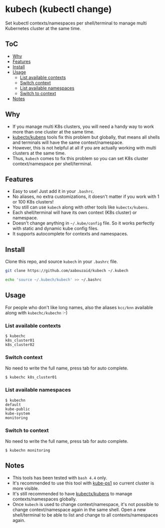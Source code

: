<!-- omit in toc -->
# kubech (kubectl change)
Set kubectl contexts/namespaces per shell/terminal to manage multi Kubernetes cluster at the same time.

<!-- omit in toc -->
## ToC
- [Why](#why)
- [Features](#features)
- [Install](#install)
- [Usage](#usage)
  - [List available contexts](#list-available-contexts)
  - [Switch context](#switch-context)
  - [List available namespaces](#list-available-namespaces)
  - [Switch to context](#switch-to-context)
- [Notes](#notes)

## Why
- If you manage multi K8s clusters, you will need a handy way to work more than one cluster at the same time.
- [kubectx/kubens](https://github.com/ahmetb/kubectx) tools fix this problem but globally, that means all shells and terminals will have the same context/namespace.
- However, this is not helpful at all if you are actually working with multi clusters at the same time.
- Thus, `kubech` comes to fix this problem so you can set K8s cluster context/namespace per shell/terminal.

## Features
- Easy to use! Just add it in your `.bashrc`.
- No aliases, no extra customizations, it doesn't matter if you work with 1 or 100 K8s clusters!
- You still can use `kubech` along with other tools like `kubectx/kubens`.
- Each shell/terminal will have its own context (K8s cluster) or namespace.
- Doesn't change anything in `~/.kube/config` file. So it works perfectly with static and dynamic kube config files.
- It supports autocomplete for contexts and namespaces.

## Install
Clone this repo, and source `kubech` in your `.bashrc` file.

```bash
git clone https://github.com/aabouzaid/kubech ~/.kubech

echo 'source ~/.kubech/kubech' >> ~/.bashrc
```

## Usage
For people who don't like long names, also the aliases `kcc/knn` available along with `kubechc/kubechn` :-)

### List available contexts
```
$ kubechc
k8s_cluster01
k8s_cluster02
```

### Switch context
No need to write the full name, press tab for auto complete.
```
$ kubechc k8s_cluster01
```

### List available namespaces
```
$ kubechn
default
kube-public
kube-system
monitoring
```

### Switch to context
No need to write the full name, press tab for auto complete.
```
$ kubechn monitoring
```

## Notes
- This tools has been tested with `bash 4.4` only.
- It's recommended to use this tool with [kube-ps1](https://github.com/jonmosco/kube-ps1) so current cluster is more visible.
- It's still recommended to have [kubectx/kubens](https://github.com/ahmetb/kubectx) to manage contexts/namespaces globally.
- Once `kubech` is used to change context/namespace, it's not possible to change context/namespace again in the same shell. Open a new shell/terminal to be able to list and change to all contexts/namespaces again.